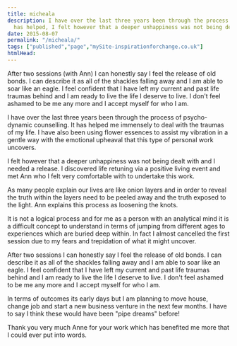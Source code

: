```yaml
---
title: micheala
description: I have over the last three years been through the process of psycho-dynamic counselling. It 
  has helped, I felt however that a deeper unhappiness was not being dealt with.
date: 2015-08-07
permalink: "/micheala/"
tags: ["published","page","mySite-inspirationforchange.co.uk"]
htmlHead: 
---
```


After two sessions (with Ann) I can honestly say I feel the release of old bonds. I can describe it as all of the shackles falling away and I am able to soar like an eagle. I feel confident that I have left my current and past life traumas behind and I am ready to live the life I deserve to live. I don't feel ashamed to be me any more and I accept myself for who I am.
<!--more-->




I have over the last three years been through the process of psycho-dynamic counselling. It has helped me immensely to deal with the traumas of my life. I have also been using flower essences to assist my vibration in a gentle way with the emotional upheaval that this type of personal work uncovers.





I felt however that a deeper unhappiness was not being dealt with and I needed a release. I discovered life retuning via a positive living event and met Ann who I felt very comfortable with to undertake this work.





As many people explain our lives are like onion layers and in order to reveal the truth within the layers need to be peeled away and the truth exposed to the light. Ann explains this process as loosening the knots.





It is not a logical process and for me as a person with an analytical mind it is a difficult concept to understand in terms of jumping from different ages to experiences which are buried deep within. In fact I almost cancelled the first session due to my fears and trepidation of what it might uncover.





After two sessions I can honestly say I feel the release of old bonds. I can describe it as all of the shackles falling away and I am able to soar like an eagle. I feel confident that I have left my current and past life traumas behind and I am ready to live the life I deserve to live. I don't feel ashamed to be me any more and I accept myself for who I am.





In terms of outcomes its early days but I am planning to move house, change job and start a new business venture in the next few months. I have to say I think these would have been "pipe dreams" before!





Thank you very much Anne for your work which has benefited me more that I could ever put into words.


     




